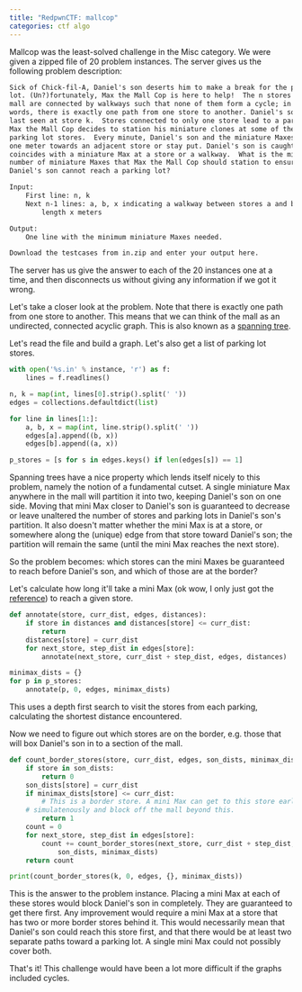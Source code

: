 ```yaml
---
title: "RedpwnCTF: mallcop"
categories: ctf algo
---
```


Mallcop was the least-solved challenge in the Misc category. We were given a
zipped file of 20 problem instances. The server gives us the following problem
description:

```txt
Sick of Chick-fil-A, Daniel's son deserts him to make a break for the parking
lot. (Un?)fortunately, Max the Mall Cop is here to help!  The n stores in the
mall are connected by walkways such that none of them form a cycle; in other
words, there is exactly one path from one store to another. Daniel's son was
last seen at store k.  Stores connected to only one store lead to a parking lot.
Max the Mall Cop decides to station his miniature clones at some of these
parking lot stores.  Every minute, Daniel's son and the miniature Maxes can move
one meter towards an adjacent store or stay put. Daniel's son is caught when he
coincides with a miniature Max at a store or a walkway.  What is the minimum
number of miniature Maxes that Max the Mall Cop should station to ensure that
Daniel's son cannot reach a parking lot?

Input:
    First line: n, k
    Next n-1 lines: a, b, x indicating a walkway between stores a and b with
        length x meters

Output:
    One line with the minimum miniature Maxes needed.

Download the testcases from in.zip and enter your output here.
```

The server has us give the answer to each of the 20 instances one at a time, and
then disconnects us without giving any information if we got it wrong.

Let's take a closer look at the problem. Note that there is exactly one path
from one store to another. This means that we can think of the mall as an
undirected, connected acyclic graph. This is also known as a [spanning
tree](https://en.wikipedia.org/wiki/Spanning_tree).

Let's read the file and build a graph. Let's also get a list of parking lot
stores.

```python
with open('%s.in' % instance, 'r') as f:
    lines = f.readlines()

n, k = map(int, lines[0].strip().split(' '))
edges = collections.defaultdict(list)

for line in lines[1:]:
    a, b, x = map(int, line.strip().split(' '))
    edges[a].append((b, x))
    edges[b].append((a, x))

p_stores = [s for s in edges.keys() if len(edges[s]) == 1]
```

Spanning trees have a nice property which lends itself nicely to this problem,
namely the notion of a fundamental cutset. A single miniature Max anywhere in
the mall will partition it into two, keeping Daniel's son on one side. Moving
that mini Max closer to Daniel's son is guaranteed to decrease or leave
unaltered the number of stores and parking lots in Daniel's son's partition. It
also doesn't matter whether the mini Max is at a store, or somewhere along the
(unique) edge from that store toward Daniel's son; the partition will remain the
same (until the mini Max reaches the next store).

So the problem becomes: which stores can the mini Maxes be guaranteed to reach
before Daniel's son, and which of those are at the border?

Let's calculate how long it'll take a mini Max (ok wow, I only just got the
[reference](https://en.wikipedia.org/wiki/Minimax)) to reach a given store.

```python
def annotate(store, curr_dist, edges, distances):
    if store in distances and distances[store] <= curr_dist:
        return
    distances[store] = curr_dist
    for next_store, step_dist in edges[store]:
        annotate(next_store, curr_dist + step_dist, edges, distances)

minimax_dists = {}
for p in p_stores:
    annotate(p, 0, edges, minimax_dists)
```

This uses a depth first search to visit the stores from each parking,
calculating the shortest distance encountered.

Now we need to figure out which stores are on the border, e.g. those that will
box Daniel's son in to a section of the mall.

```python
def count_border_stores(store, curr_dist, edges, son_dists, minimax_dists):
    if store in son_dists:
        return 0
    son_dists[store] = curr_dist
    if minimax_dists[store] <= curr_dist:
        # This is a border store. A mini Max can get to this store earlier or
	# simulatenously and block off the mall beyond this.
        return 1
    count = 0
    for next_store, step_dist in edges[store]:
        count += count_border_stores(next_store, curr_dist + step_dist, edges,
	        son_dists, minimax_dists)
    return count

print(count_border_stores(k, 0, edges, {}, minimax_dists))
```

This is the answer to the problem instance. Placing a mini Max at each of these
stores would block Daniel's son in completely. They are guaranteed to get there
first. Any improvement would require a mini Max at a store that has two or more
border stores behind it. This would necessarily mean that Daniel's son could
reach this store first, and that there would be at least two separate paths
toward a parking lot. A single mini Max could not possibly cover both.

That's it! This challenge would have been a lot more difficult if the graphs
included cycles.
